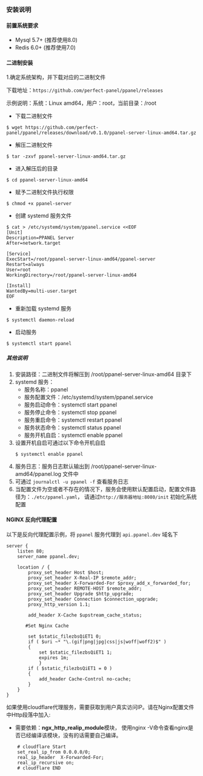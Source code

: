 ### 安装说明
#### 前置系统要求
- Mysql 5.7+ (推荐使用8.0)
- Redis 6.0+ (推荐使用7.0)

#### 二进制安装
1.确定系统架构，并下载对应的二进制文件

下载地址：`https://github.com/perfect-panel/ppanel/releases`

示例说明：系统：Linux amd64，用户：root，当前目录：/root

- 下载二进制文件

```shell
$ wget https://github.com/perfect-panel/ppanel/releases/download/v0.1.0/ppanel-server-linux-amd64.tar.gz
```

- 解压二进制文件

```shell
$ tar -zxvf ppanel-server-linux-amd64.tar.gz
```

- 进入解压后的目录

```shell
$ cd ppanel-server-linux-amd64
```

- 赋予二进制文件执行权限
    
```shell
$ chmod +x ppanel-server
```

- 创建 systemd 服务文件

```shell
$ cat > /etc/systemd/system/ppanel.service <<EOF
[Unit]
Description=PPANEL Server
After=network.target

[Service]
ExecStart=/root/ppanel-server-linux-amd64/ppanel-server
Restart=always
User=root
WorkingDirectory=/root/ppanel-server-linux-amd64

[Install]
WantedBy=multi-user.target
EOF
```

- 重新加载 systemd 服务
    
```shell
$ systemctl daemon-reload
```
- 启动服务
    
```shell
$ systemctl start ppanel
```
##### 其他说明
1. 安装路径：二进制文件将解压到 /root/ppanel-server-linux-amd64 目录下
2. systemd 服务：
    - 服务名称：ppanel
    - 服务配置文件：/etc/systemd/system/ppanel.service
    - 服务启动命令：systemctl start ppanel
    - 服务停止命令：systemctl stop ppanel
    - 服务重启命令：systemctl restart ppanel
    - 服务状态命令：systemctl status ppanel
    - 服务开机自启：systemctl enable ppanel
3. 设置开机自启可通过以下命令开机自启
    ```shell
    $ systemctl enable ppanel
    ```
4. 服务日志：服务日志默认输出到 /root/ppanel-server-linux-amd64/ppanel.log 文件中
5. 可通过 `journalctl -u ppanel -f` 查看服务日志
6. 当配置文件为空或者不存在的情况下，服务会使用默认配置启动，配置文件路径为：`./etc/ppanel.yaml`，
请通过`http://服务器地址:8080/init` 初始化系统配置

#### NGINX 反向代理配置

以下是反向代理配置示例，将 `ppanel` 服务代理到 `api.ppanel.dev` 域名下

```nginx
server {
    listen 80;
    server_name ppanel.dev;

    location / {
        proxy_set_header Host $host;
        proxy_set_header X-Real-IP $remote_addr;
        proxy_set_header X-Forwarded-For $proxy_add_x_forwarded_for;
        proxy_set_header REMOTE-HOST $remote_addr;
        proxy_set_header Upgrade $http_upgrade;
        proxy_set_header Connection $connection_upgrade;
        proxy_http_version 1.1;
        
        add_header X-Cache $upstream_cache_status;
        
       #Set Nginx Cache
       
        set $static_filezbsQiET1 0;
        if ( $uri ~* "\.(gif|png|jpg|css|js|woff|woff2)$" )
        {
            set $static_filezbsQiET1 1;
            expires 1m;
            }
        if ( $static_filezbsQiET1 = 0 )
        {
            add_header Cache-Control no-cache;
        }
    }
}
```
如果使用cloudflare代理服务，需要获取到用户真实访问IP。请在Nginx配置文件中Http段落中加入:

- 需要依赖：**ngx_http_realip_module**模块， 使用nginx -V命令查看nginx是否已经编译该模块，没有的话需要自己编译。


```nginx
    # cloudflare Start
    set_real_ip_from 0.0.0.0/0;
    real_ip_header  X-Forwarded-For;
    real_ip_recursive on;
    # cloudflare END
```


